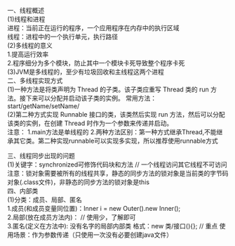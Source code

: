 一、线程概述<br>
	(1)线程和进程<br>
		进程：当前正在运行的程序，一个应用程序在内存中的执行区域<br>
		线程：进程中的一个执行单元，执行路径<br>
	(2)多线程的意义<br>
		1.提高运行效率<br>
		2.程序细分为多个模块，防止其中一个模块卡死导致整个程序卡死<br>
	(3)JVM是多线程的，至少有垃圾回收和主线程这两个进程<br>
二、多线程实现方式<br>
	(1)一种方法是将类声明为 Thread 的子类。该子类应重写 Thread 类的 run 方法。接下来可以分配并启动该子类的实例。
		常用方法：start/getName/setName/<br>
	(2)第二种方式实现 Runnable 接口的类，该类然后实现 run 方法，然后可以分配该类的实例，在创建 Thread 时作为一个参数来传递并启动。<br>
	注意：
		1.main方法是单线程的
		2.两种方法区别：第一种方式继承Thread,不能继承其它类。第二种实现runnable可以实现多实现，所以推荐使用runnable方式
	
三、线程同步出现的问题<br>
	(1)关键字：synchronized可修饰代码块和方法 // 一个线程访问其它线程不可访问<br>
		注意：锁对象需要被所有的线程共享，静态的同步方法的锁对象是当前类的字节码对象(.class文件)，非静态的同步方法的锁对象是this<br>
四、内部类<br>
    (1)分类：成员、局部、匿名<br>
		1.成员(和成员变量同位置)：Inner i = new Outer().new Inner();<br>
		2.局部(放在成员方法内)：  // 使用少，了解即可<br>
		3.匿名(定义在方法中): 没有名字的局部内部类  格式：new 类/接口(){}; // 重点
			使用场景：作为参数传递（只使用一次没有必要创建java文件）